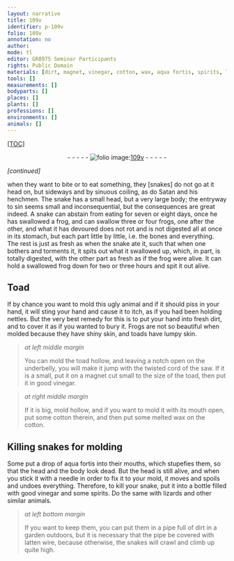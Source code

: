 ```yaml
---
layout: narrative
title: 109v
identifier: p-109v
folio: 109v
annotation: no
author:
mode: tl
editor: GR8975 Seminar Participants
rights: Public Domain
materials: [dirt, magnet, vinegar, cotton, wax, aqua fortis, spirits, latten wire]
tools: []
measurements: []
bodyparts: []
places: []
plants: []
professions: []
environments: []
animals: []
---
```


<p><a href="{{ site.baseurl }}/diplomatic/">[TOC]</a></p><div class="folio" align="center">- - - - - <a href="http://gallica.bnf.fr/ark:/12148/btv1b10500001g/f224.image" target="_blank"><img src="https://cu-mkp.github.io/2017-workshop-edition/assets/photo-icon.png" alt="folio image: " style="display:inline-block; margin-bottom:-3px;"/>109v</a> - - - - - </div>  
 
*[continued]*
  
when they want to bite or to eat something, they [snakes] do not go at it head on, but sideways and by sinuous coiling, as do Satan and his henchmen. The snake has a small head, but a very large body; the entryway to sin seems small and inconsequential, but the consequences are great indeed. A snake can abstain from eating for seven or eight days, once he has swallowed a frog, and can swallow three or four frogs, one after the other, and what it has devoured does not rot and is not digested all at once in its stomach, but each part little by little, i.e. the bones and everything. The rest is just as fresh as when the snake ate it, such that when one bothers and torments it, it spits out what it swallowed up, which, in part, is totally digested, with the other part as fresh as if the frog were alive. It can hold a swallowed frog down for two or three hours and spit it out alive.
 
 
  

## Toad

 
If by chance you want to mold this ugly animal and if it should piss in your hand, it will sting your hand and cause it to itch, as if you had been holding nettles. But the very best remedy for this is to put your hand into fresh <span class="m">dirt</span>, and to cover it as if you wanted to bury it. Frogs are not so beautiful when molded because they have shiny skin, and toads have lumpy skin.
 
> *at left middle margin*
> 
> 
>   You can mold the toad hollow, and leaving a notch open on the underbelly, you will make it jump with the twisted cord of the saw. If it is a small, put it on a <span class="m">magnet</span> cut small to the size of the toad, then put it in good <span class="m">vinegar</span>.
 
> *at right middle margin*
> 
> 
>   If it is big, mold hollow, and if you want to mold it with its mouth open, put some <span class="m">cotton</span> therein, and then put some melted <span class="m">wax</span> on the <span class="m">cotton</span>.
 
 
  

## Killing snakes for molding

 
Some put a drop of <span class="m">aqua fortis</span> into their mouths, which stupefies them, so that the head and the body look dead. But the head is still alive, and when you stick it with a needle in order to fix it to your mold, it moves and spoils and undoes everything. Therefore, to kill your snake, put it into a bottle filled with good <span class="m">vinegar</span> and some <span class="m">spirits</span>. Do the same with lizards and other similar animals.
 
> *at left bottom margin*
> 
> 
>   If you want to keep them, you can put them in a pipe full of <span class="m">dirt</span> in a garden outdoors, but it is necessary that the pipe be covered with <span class="m">latten wire</span>, because otherwise, the snakes will crawl and climb up quite high.
 
